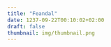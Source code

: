 ```yaml
---
title: "Feandal"
date: 1237-09-22T00:10:02+02:00
draft: false
thumbnail: img/thumbnail.png
---
```



